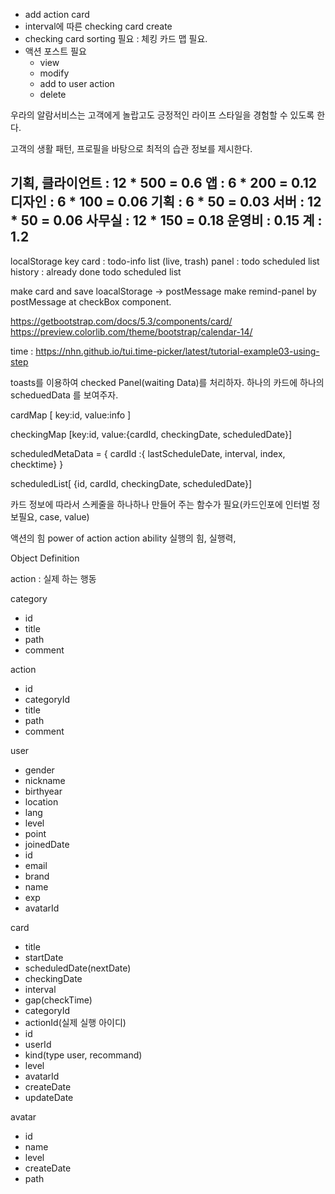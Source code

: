 - add action card
- interval에 따른 checking card create 
- checking card sorting 필요 : 체킹 카드 맵 필요.
- 액션 포스트 필요
    - view
    - modify
    - add to user action
    - delete

우라의 알람서비스는 고객에게 놀랍고도 긍정적인 라이프 스타일을 경험할 수 있도록 한다.

고객의 생활 패턴, 프로필을 바탕으로 최적의 습관 정보를 제시한다.

기획, 클라이언트 : 12 * 500 = 0.6
앱 : 6 * 200 = 0.12
디자인 : 6 * 100 = 0.06
기획 : 6 * 50 = 0.03
서버 : 12 * 50 = 0.06
사무실 : 12 * 150 = 0.18
운영비 : 0.15
계 : 1.2
-----------------------------------------------------

localStorage
key
card : todo-info list  (live, trash)
panel : todo scheduled list
history : already done todo scheduled list

make card and save loacalStorage -> postMessage
make remind-panel by postMessage at checkBox component.

https://getbootstrap.com/docs/5.3/components/card/
https://preview.colorlib.com/theme/bootstrap/calendar-14/

time : https://nhn.github.io/tui.time-picker/latest/tutorial-example03-using-step

toasts를 이용하여 checked Panel(waiting Data)를 처리하자.
하나의 카드에 하나의 scheduedData 를 보여주자.

cardMap [ key:id, value:info ]

checkingMap [key:id, value:{cardId, checkingDate, scheduledDate}]

scheduledMetaData = { cardId :{ lastScheduleDate, interval, index,  checktime} }

scheduledList[ {id, cardId, checkingDate, scheduledDate}]

카드 정보에 따라서 스케줄을 하나하나 만들어 주는 함수가 필요(카드인포에 인터벌 정보필요, case, value)

액션의 힘
power of action
action ability
실행의 힘, 실행력, 

Object Definition

action : 실제 하는 행동


category
- id
- title
- path
- comment

action
- id
- categoryId
- title
- path
- comment

user
- gender
- nickname
- birthyear
- location
- lang
- level
- point
- joinedDate
- id
- email
- brand
- name
- exp
- avatarId

card
- title
- startDate
- scheduledDate(nextDate)
- checkingDate
- interval
- gap(checkTime)
- categoryId
- actionId(실제 실행 아이디)
- id
- userId
- kind(type user, recommand)
- level
- avatarId
- createDate
- updateDate

avatar
- id
- name
- level
- createDate
- path
